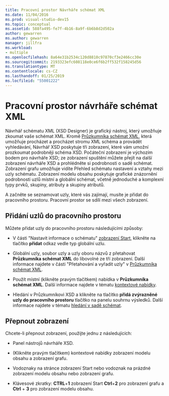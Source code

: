 ```yaml
---
title: Pracovní prostor Návrháře schémat XML
ms.date: 11/04/2016
ms.prod: visual-studio-dev15
ms.topic: conceptual
ms.assetid: 588fa495-fe7f-4b16-8a9f-6b6b8d2d502a
author: gewarren
ms.author: gewarren
manager: jillfra
ms.workload:
- multiple
ms.openlocfilehash: 8a64e31b2534c120d8810c97870cf3e2466cc30e
ms.sourcegitcommit: 2193323efc608118e0ce6f6b2ff532f158245d56
ms.translationtype: MT
ms.contentlocale: cs-CZ
ms.lasthandoff: 01/25/2019
ms.locfileid: "55001222"
---
```

# <a name="xml-schema-designer-workspace"></a>Pracovní prostor návrháře schémat XML

Návrhář schématu XML (XSD Designer) je grafický nástroj, který umožňuje zkoumat vaše schémat XML. Kromě [Průzkumníka schémat XML](../xml-tools/xml-schema-explorer.md), která umožňuje procházet a procházet stromu XML schéma a provádět vyhledávání, Návrhář XSD poskytuje tři zobrazení, které vám umožní prozkoumat podrobněji schéma XSD. Počáteční zobrazení je výchozím bodem pro návrháře XSD; ze zobrazení spuštění můžete přejít na další zobrazení návrháře XSD a prohlédněte si podrobnosti o sadě schémat. Zobrazení grafu umožňuje vidíte Přehled schématu nastavení a vztahy mezi uzly schématu. Zobrazení modelu obsahu poskytuje grafické znázornění podrobnosti uzlů místní a globální schémat, včetně jednoduché a komplexní typy prvků, skupiny, atributy a skupiny atributů.

A začněte se seznamovat uzly, které vás zajímají, musíte je přidat do pracovního prostoru. Pracovní prostor se sdílí mezi všech zobrazení.

## <a name="add-nodes-to-the-workspace"></a>Přidání uzlů do pracovního prostoru

Můžete přidat uzly do pracovního prostoru následujícími způsoby:

-   V části "Nastavit informace o schématu" [zobrazení Start](../xml-tools/start-view.md), klikněte na tlačítko **přidat** odkaz vedle typ globální uzlu.

-   Globální uzly, soubor uzly a uzly oboru názvů z přetahovat **Průzkumníka schémat XML** do libovolné ze tří zobrazení. Další informace najdete v části "Přetahování a vyřadit uzly" v [Průzkumníka schémat XML](../xml-tools/xml-schema-explorer.md).

-   Použít místní (klikněte pravým tlačítkem) nabídka v **Průzkumníka schémat XML**. Další informace najdete v tématu [kontextové nabídky](../xml-tools/context-menus-xml-schema-explorer.md).

-   Hledání v Průzkumníkovi XSD a klikněte na tlačítko **přidá zvýrazněné uzly do pracovního prostoru** tlačítko na panelu souhrnu výsledků. Další informace najdete v tématu [hledání v sadě schémat](../xml-tools/searching-the-schema-set.md).

## <a name="switch-views"></a>Přepnout zobrazení

Chcete-li přepnout zobrazení, použijte jednu z následujících:

-   Panel nástrojů návrháře XSD.

-   (Klikněte pravým tlačítkem) kontextové nabídky zobrazení modelu obsahu a zobrazení grafu.

-   Vodoznaky na stránce zobrazení Start nebo vodoznak na prázdné zobrazení modelu obsahu nebo zobrazení grafu.

-   Klávesové zkratky: **CTRL**+**1** zobrazení Start **Ctrl**+**2** pro zobrazení grafu a **Ctrl** + **3** pro zobrazení modelu obsahu.
